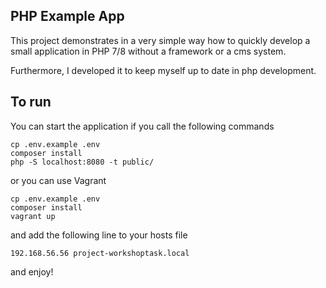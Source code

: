 ## PHP Example App

This project demonstrates in a very simple way how to quickly develop a small application in PHP 7/8 without a framework or a cms system.

Furthermore, I developed it to keep myself up to date in php development.

## To run

You can start the application if you call the following commands

    cp .env.example .env
    composer install
    php -S localhost:8080 -t public/

or you can use Vagrant

    cp .env.example .env
    composer install
    vagrant up

and add the following line to your hosts file

    192.168.56.56 project-workshoptask.local

and enjoy!
